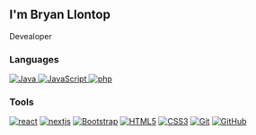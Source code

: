 <h2 dir="auto"> I'm Bryan Llontop</h2>
<p dir="auto">Devealoper</p>
<h3 dir="auto">Languages</h3>
 <a href="https://github.com/BryanLLontop"> 
 <img alt="Java" src="https://img.shields.io/badge/Java-orange?style=flat&amp;logo=Java&amp;logoColor=white&amp;link=https://github.com/BryanLLontop" style="max-width: 100%;">
 <img alt="JavaScript" src="https://img.shields.io/badge/JavaScript-gold?style=flat&amp;logo=JavaScript&amp;logoColor=white&amp;link=https://github.com/BryanLLontop" style="max-width: 100%;">
 </a>
 <a href="https://github.com/BryanLLontop"> 
 <img alt="php" src="https://img.shields.io/badge/-PHP-black?style=flat&logo=php&link=https://github.com/BryanLLontop" style="max-width: 100%;">
 </a>
 </p>
<h3 dir="auto">Tools</h3>
<a href="https://github.com/BryanLLontop"><img alt="react" src="https://img.shields.io/badge/-React-181717?style=flat&logo=react&link=https://github.com/BryanLLontop" style="max-width: 100%;"></a>
<a href="https://github.com/BryanLLontop"><img alt="nextjs" src="https://img.shields.io/badge/-NEXTJS-181717?style=flat&logo=next.js&link=https://github.com/BryanLLontop" style="max-width: 100%;"></a>
<a href="https://github.com/BryanLLontop"><img alt="Bootstrap" src="https://img.shields.io/badge/-Bootstrap-563D7C?style=flat&amp;logo=bootstrap&amp;link=https://github.com/BryanLLontop" style="max-width: 100%;"></a>
<a href="https://github.com/BryanLLontop"><img alt="HTML5" src="https://img.shields.io/badge/-HTML5-E34F26?style=flat&amp;logo=html5&amp;logoColor=white&amp;link=https://github.com/BryanLLontop" style="max-width: 100%;"></a>
<a href="https://github.com/BryanLLontop"><img alt="CSS3" src="https://img.shields.io/badge/-CSS3-1572B6?style=flat&amp;logo=css3&amp;link=https://github.com/BryanLLontop" style="max-width: 100%;"></a>
<a href="https://github.com/BryanLLontop"><img alt="Git" src="https://img.shields.io/badge/-git-orange?style=flat&logo=git&color=%23FFFFFF&amp;link=https://github.com/BryanLLontop" style="max-width: 100%;"></a>
<a href="https://github.com/BryanLLontop"><img alt="GitHub" src="https://img.shields.io/badge/-GitHub-181717?style=flat&amp;logo=github&amp;link=https://github.com/BryanLLontop" style="max-width: 100%;"></a>
<!---
BryanLLontop/BryanLLontop is a ✨ special ✨ repository because its `README.md` (this file) appears on your GitHub profile.
You can click the Preview link to take a look at your changes.
--->
